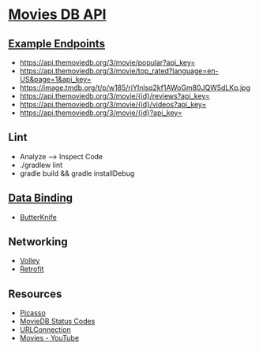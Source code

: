 # [Movies DB API](https://www.themoviedb.org/documentation/api)

## [Example Endpoints](https://developers.themoviedb.org/3/getting-started/introduction)

- https://api.themoviedb.org/3/movie/popular?api_key=
- https://api.themoviedb.org/3/movie/top_rated?language=en-US&page=1&api_key=
- https://image.tmdb.org/t/p/w185/riYInlsq2kf1AWoGm80JQW5dLKp.jpg
- https://api.themoviedb.org/3/movie/{id}/reviews?api_key=
- https://api.themoviedb.org/3/movie/{id}/videos?api_key=
- https://api.themoviedb.org/3/movie/{id}?api_key=

## Lint

- Analyze --> Inspect Code
- ./gradlew lint
- gradle build && gradle installDebug

## [Data Binding](https://developer.android.com/topic/libraries/data-binding)

- [ButterKnife](https://jakewharton.github.io/butterknife/)

## Networking

- [Volley](https://www.geeksforgeeks.org/volley-library-in-android/)
- [Retrofit](https://square.github.io/retrofit/)

## Resources

- [Picasso](https://github.com/square/picasso)
- [MovieDB Status Codes](https://www.themoviedb.org/documentation/api/status-codes)
- [URLConnection](https://developer.android.com/reference/java/net/URLConnection)
- [Movies - YouTube](https://www.youtube.com/watch?v=OZXxQECTtFI)

